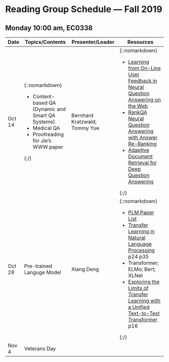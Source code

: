 # Reading Group Schedule — Fall 2019
## Monday 10:00 am, EC0338
  
|Date|Topics/Contents|Presenter/Leader|Resources|
|----|---------------|----------------|---------|
|Oct 14|{::nomarkdown}<ul><li>Content-based QA (Dynamic and Smart QA Systems)</li><li>Medical QA</li><li>Proofreading for Jie’s WWW paper</li></ul>{:/}|Bernhard Kratzwald; Tommy Yue|{::nomarkdown}<ul><li><a href="https://bernhard2202.github.io/pdfs/Kratzwald_WWW_2019_Paper.pdf">Learning from On-Line User Feedback in Neural Question Answering on the Web</a></li><li><a href="https://bernhard2202.github.io/pdfs/Kratzwald_ACL2019_Paper.pdf">RankQA Neural Question Answering with Answer Re-Ranking</a></li><li><a href="https://arxiv.org/pdf/1808.06528.pdf">Adaptive Document Retrieval for Deep Question Answering</a></li></ul>{:/}|
|Oct 28 |Pre-trained Languge Model|Xiang Deng|{::nomarkdown}<ul><li><a href="https://github.com/thunlp/PLMpapers">PLM Paper List</a></li><li><a href="https://docs.google.com/presentation/d/1fIhGikFPnb7G5kr58OvYC3GN4io7MznnM0aAgadvJfc/edit#slide=id.g5888218f39_177_4">Transfer Learning in Natural Language Processing</a> p24 p35</li><li>Transformer; ELMo; Bert; XLNet</li><li><a href="https://arxiv.org/pdf/1910.10683.pdf">Exploring the Limits of Transfer Learning with a Unified Text-to-Text Transformer</a> p16</li></ul>{:/}|
|Nov 4 |Veterans Day|||
